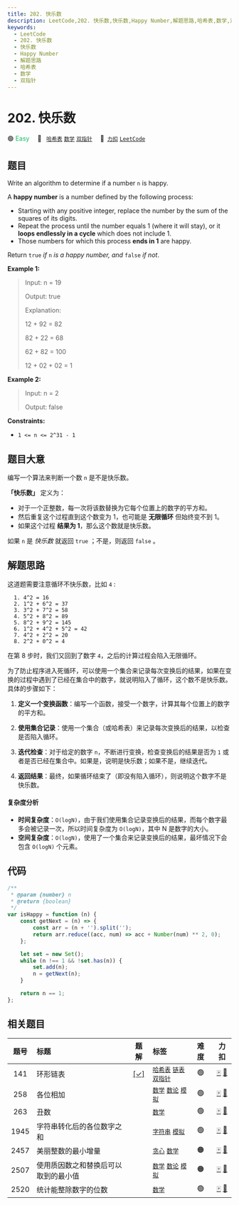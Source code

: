 ```yaml
---
title: 202. 快乐数
description: LeetCode,202. 快乐数,快乐数,Happy Number,解题思路,哈希表,数学,双指针
keywords:
  - LeetCode
  - 202. 快乐数
  - 快乐数
  - Happy Number
  - 解题思路
  - 哈希表
  - 数学
  - 双指针
---
```


# 202. 快乐数

🟢 <font color=#15bd66>Easy</font>&emsp; 🔖&ensp; [`哈希表`](/tag/hash-table.md) [`数学`](/tag/math.md) [`双指针`](/tag/two-pointers.md)&emsp; 🔗&ensp;[`力扣`](https://leetcode.cn/problems/happy-number) [`LeetCode`](https://leetcode.com/problems/happy-number)

## 题目

Write an algorithm to determine if a number `n` is happy.

A **happy number** is a number defined by the following process:

- Starting with any positive integer, replace the number by the sum of the squares of its digits.
- Repeat the process until the number equals 1 (where it will stay), or it **loops endlessly in a cycle** which does not include 1.
- Those numbers for which this process **ends in 1** are happy.

Return `true` _if_ `n` _is a happy number, and_ `false` _if not_.

**Example 1:**

> Input: n = 19
>
> Output: true
>
> Explanation:
>
> 12 + 92 = 82
>
> 82 + 22 = 68
>
> 62 + 82 = 100
>
> 12 + 02 + 02 = 1

**Example 2:**

> Input: n = 2
>
> Output: false

**Constraints:**

- `1 <= n <= 2^31 - 1`

## 题目大意

编写一个算法来判断一个数 `n` 是不是快乐数。

**「快乐数」** 定义为：

- 对于一个正整数，每一次将该数替换为它每个位置上的数字的平方和。
- 然后重复这个过程直到这个数变为 1，也可能是 **无限循环** 但始终变不到 1。
- 如果这个过程 **结果为 1**，那么这个数就是快乐数。

如果 `n` 是 _快乐数_ 就返回 `true` ；不是，则返回 `false` 。

## 解题思路

这道题需要注意循环不快乐数，比如 `4` :

      1. 4^2 = 16
      2. 1^2 + 6^2 = 37
      3. 3^2 + 7^2 = 58
      4. 5^2 + 8^2 = 89
      5. 8^2 + 9^2 = 145
      6. 1^2 + 4^2 + 5^2 = 42
      7. 4^2 + 2^2 = 20
      8. 2^2 + 0^2 = 4

在第 8 步时，我们又回到了数字 `4`，之后的计算过程会陷入无限循环。

为了防止程序进入死循环，可以使用一个集合来记录每次变换后的结果，如果在变换的过程中遇到了已经在集合中的数字，就说明陷入了循环，这个数不是快乐数。具体的步骤如下：

1. **定义一个变换函数**：编写一个函数，接受一个数字，计算其每个位置上的数字的平方和。

2. **使用集合记录**：使用一个集合（或哈希表）来记录每次变换后的结果，以检查是否陷入循环。

3. **迭代检查**：对于给定的数字 `n`，不断进行变换，检查变换后的结果是否为 `1` 或者是否已经在集合中。如果是，说明是快乐数；如果不是，继续迭代。

4. **返回结果**：最终，如果循环结束了（即没有陷入循环），则说明这个数字不是快乐数。

#### 复杂度分析

- **时间复杂度**：`O(logN)`，由于我们使用集合记录变换后的结果，而每个数字最多会被记录一次，所以时间复杂度为 `O(logN)`，其中 N 是数字的大小。
- **空间复杂度**：`O(logN)`，使用了一个集合来记录变换后的结果，最坏情况下会包含 `O(logN)` 个元素。

## 代码

```javascript
/**
 * @param {number} n
 * @return {boolean}
 */
var isHappy = function (n) {
	const getNext = (n) => {
		const arr = (n + '').split('');
		return arr.reduce((acc, num) => acc + Number(num) ** 2, 0);
	};

	let set = new Set();
	while (n !== 1 && !set.has(n)) {
		set.add(n);
		n = getNext(n);
	}

	return n == 1;
};
```

## 相关题目

<!-- prettier-ignore -->
| 题号 | 标题 | 题解 | 标签 | 难度 | 力扣 |
| :------: | :------ | :------: | :------ | :------ | :------: |
| 141 | 环形链表 | [[✓]](/problem/0141.md) |  [`哈希表`](/tag/hash-table.md) [`链表`](/tag/linked-list.md) [`双指针`](/tag/two-pointers.md) | 🟢 | [🀄️](https://leetcode.cn/problems/linked-list-cycle) [🔗](https://leetcode.com/problems/linked-list-cycle) |
| 258 | 各位相加 |  |  [`数学`](/tag/math.md) [`数论`](/tag/number-theory.md) [`模拟`](/tag/simulation.md) | 🟢 | [🀄️](https://leetcode.cn/problems/add-digits) [🔗](https://leetcode.com/problems/add-digits) |
| 263 | 丑数 |  |  [`数学`](/tag/math.md) | 🟢 | [🀄️](https://leetcode.cn/problems/ugly-number) [🔗](https://leetcode.com/problems/ugly-number) |
| 1945 | 字符串转化后的各位数字之和 |  |  [`字符串`](/tag/string.md) [`模拟`](/tag/simulation.md) | 🟢 | [🀄️](https://leetcode.cn/problems/sum-of-digits-of-string-after-convert) [🔗](https://leetcode.com/problems/sum-of-digits-of-string-after-convert) |
| 2457 | 美丽整数的最小增量 |  |  [`贪心`](/tag/greedy.md) [`数学`](/tag/math.md) | 🟠 | [🀄️](https://leetcode.cn/problems/minimum-addition-to-make-integer-beautiful) [🔗](https://leetcode.com/problems/minimum-addition-to-make-integer-beautiful) |
| 2507 | 使用质因数之和替换后可以取到的最小值 |  |  [`数学`](/tag/math.md) [`数论`](/tag/number-theory.md) [`模拟`](/tag/simulation.md) | 🟠 | [🀄️](https://leetcode.cn/problems/smallest-value-after-replacing-with-sum-of-prime-factors) [🔗](https://leetcode.com/problems/smallest-value-after-replacing-with-sum-of-prime-factors) |
| 2520 | 统计能整除数字的位数 |  |  [`数学`](/tag/math.md) | 🟢 | [🀄️](https://leetcode.cn/problems/count-the-digits-that-divide-a-number) [🔗](https://leetcode.com/problems/count-the-digits-that-divide-a-number) |